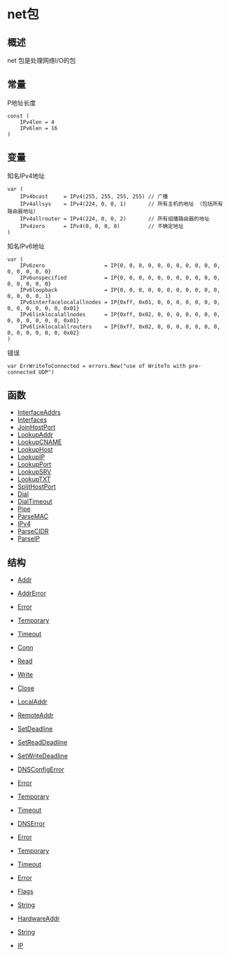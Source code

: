 # net包
 
## 概述
net 包是处理网络I/O的包

## 常量

P地址长度

	const (
	    IPv4len = 4
	    IPv6len = 16
	)

## 变量

知名IPv4地址

	var (
    	IPv4bcast     = IPv4(255, 255, 255, 255) // 广播
    	IPv4allsys    = IPv4(224, 0, 0, 1)       // 所有主机的地址 （包括所有路由器地址）
	    IPv4allrouter = IPv4(224, 0, 0, 2)       // 所有组播路由器的地址
	    IPv4zero      = IPv4(0, 0, 0, 0)         // 不确定地址
	)
	

知名IPv6地址

	var (
	    IPv6zero                   = IP{0, 0, 0, 0, 0, 0, 0, 0, 0, 0, 0, 0, 0, 0, 0, 0}
	    IPv6unspecified            = IP{0, 0, 0, 0, 0, 0, 0, 0, 0, 0, 0, 0, 0, 0, 0, 0}
	    IPv6loopback               = IP{0, 0, 0, 0, 0, 0, 0, 0, 0, 0, 0, 0, 0, 0, 0, 1}
	    IPv6interfacelocalallnodes = IP{0xff, 0x01, 0, 0, 0, 0, 0, 0, 0, 0, 0, 0, 0, 0, 0, 0x01}
	    IPv6linklocalallnodes      = IP{0xff, 0x02, 0, 0, 0, 0, 0, 0, 0, 0, 0, 0, 0, 0, 0, 0x01}
	    IPv6linklocalallrouters    = IP{0xff, 0x02, 0, 0, 0, 0, 0, 0, 0, 0, 0, 0, 0, 0, 0, 0x02}
	)
	
错误

	var ErrWriteToConnected = errors.New("use of WriteTo with pre-connected UDP")
	

## 函数

- [InterfaceAddrs](InterfaceAddrs.md)
- [Interfaces](Interfaces.md)
- [JoinHostPort](JoinHostPort.md)
- [LookupAddr](LookupAddr.md)
- [LookupCNAME](LookupCNAME.md)
- [LookupHost](LookupHost.md)
- [LookupIP](LookupIP.md)
- [LookupPort](LookupPort.md)
- [LookupSRV](LookupSRV.md)
- [LookupTXT](LookupTXT.md)
- [SplitHostPort](SplitHostPort.md)
- [Dial](Dial.md)
- [DialTimeout](DialTimeout.md)
- [Pipe](Pipe.md)
- [ParseMAC](ParseMAC.md)
- [IPv4](IPv4.md)
- [ParseCIDR](ParseCIDR.md)
- [ParseIP](ParseIP.md)

## 结构

- [Addr](Addr.md)

- [AddrError](AddrError.md)
 - [Error](AddrError.md)
 - [Temporary](AddrError.md)
 - [Timeout](AddrError.md)

- [Conn](Conn.md)
 - [Read](Conn.md)
 - [Write](Conn.md)
 - [Close](Conn.md)
 - [LocalAddr](Conn.md)
 - [RemoteAddr](Conn.md)
 - [SetDeadline](Conn.md)
 - [SetReadDeadline](Conn.md)
 - [SetWriteDeadline](Conn.md)

- [DNSConfigError](DNSConfigError.md)
 - [Error](DNSConfigError.md)
 - [Temporary](DNSConfigError.md)
 - [Timeout](DNSConfigError.md)

- [DNSError](DNSError.md)
 - [Error](DNSError.md)
 - [Temporary](DNSError.md)
 - [Timeout](DNSError.md)

- [Error](Error.md)

- [Flags](Flags.md)
 - [String](Flags.md)

- [HardwareAddr](HardwareAddr.md)
 - [String](HardwareAddr.md)

- [IP](IP.md)


	